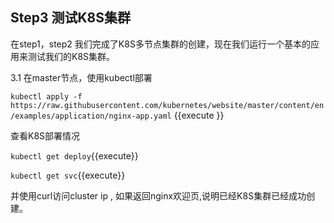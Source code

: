 ## Step3  测试K8S集群

在step1，step2 我们完成了K8S多节点集群的创建，现在我们运行一个基本的应用来测试我们的K8S集群。

3.1 在master节点，使用kubectl部署

`kubectl apply -f https://raw.githubusercontent.com/kubernetes/website/master/content/en/examples/application/nginx-app.yaml` {{execute }}

查看K8S部署情况

`kubectl get deploy`{{execute}}

`kubectl get svc`{{execute}}

并使用curl访问cluster ip , 如果返回nginx欢迎页,说明已经K8S集群已经成功创建。